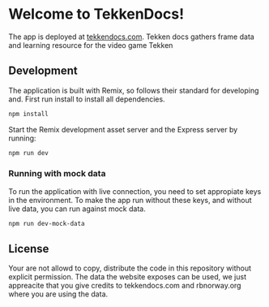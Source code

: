 # Welcome to TekkenDocs!

The app is deployed at [tekkendocs.com](https://tekkendocs.com). Tekken docs gathers frame data and learning resource for the video game Tekken

## Development

The application is built with Remix, so follows their standard for developing and. First run install to install all dependencies.

```sh
npm install
```

Start the Remix development asset server and the Express server by running:

```sh
npm run dev
```

### Running with mock data

To run the application with live connection, you need to set appropiate keys in the environment.
To make the app run without these keys, and without live data, you can run against mock data.

```sh
npm run dev-mock-data
```

## License

Your are not allowd to copy, distribute the code in this repository without explicit permission.
The data the website exposes can be used, we just appreacite that you give credits to tekkendocs.com and rbnorway.org where you are using the data.
